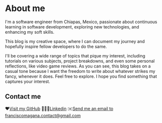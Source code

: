 # About me

I'm a software engineer from Chiapas, Mexico, passionate about continuous learning in software development, exploring new technologies, and enhancing my soft skills.

This blog is my creative space, where I can document my journey and hopefully inspire fellow developers to do the same.

I'll be covering a wide range of topics that pique my interest, including tutorials on various subjects, project breakdowns, and even some personal reflections, like video game reviews. As you can see, this blog takes on a casual tone because I want the freedom to write about whatever strikes my fancy, whenever it does. Feel free to explore. I hope you find something that captures your interest.

## Contact me
❤️[Visit my GitHub](https://www.github.com/francisco-magana)
👨🏻‍💼[Linkedin](https://www.linkedin.com/in/francisco-javier-magaña-palomeque-b273061ba)
✉️[Send me an email to franciscomagana.contact@gmail.com](mailto:franciscomagana.contact@gmail.com)